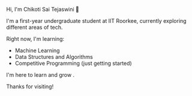 Hi, I'm Chikoti Sai Tejaswini 👋

I'm a first-year undergraduate student at IIT Roorkee, currently exploring different areas of tech.

Right now, I'm learning:
- Machine Learning
- Data Structures and Algorithms
- Competitive Programming (just getting started)

I'm here to learn and grow .

Thanks for visiting!
